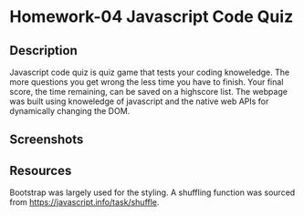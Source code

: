 # Homework-04 Javascript Code Quiz

## Description
Javascript code quiz is quiz game that tests your coding knoweledge. The more questions you get wrong the less time you have to finish. Your final score, the time remaining, can be saved on a highscore list. The webpage was built using knoweledge of javascript and the native web APIs for dynamically changing the DOM.

## Screenshots

## Resources
Bootstrap was largely used for the styling. A shuffling function was sourced from  https://javascript.info/task/shuffle.
